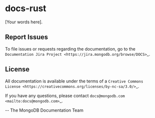 # docs-rust

[Your words here].

## Report Issues

To file issues or requests regarding the documentation, go to the
`Documentation Jira Project <https://jira.mongodb.org/browse/DOCS>`_.

## License

All documentation is available under the terms of a `Creative Commons
License <https://creativecommons.org/licenses/by-nc-sa/3.0/>`_.

If you have any questions, please contact `docs@mongodb.com
<mailto:docs@mongodb.com>`_.

-- The MongoDB Documentation Team
